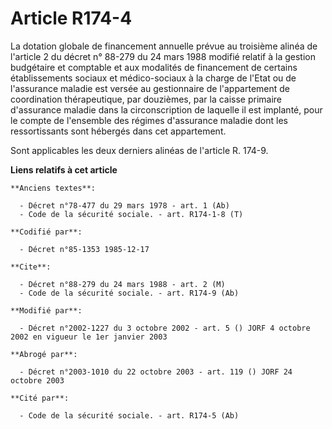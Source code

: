 # Article R174-4

La dotation globale de financement annuelle prévue au troisième alinéa de l'article 2 du décret n° 88-279 du 24 mars 1988
modifié relatif à la gestion budgétaire et comptable et aux modalités de financement de certains établissements sociaux et
médico-sociaux à la charge de l'Etat ou de l'assurance maladie est versée au gestionnaire de l'appartement de coordination
thérapeutique, par douzièmes, par la caisse primaire d'assurance maladie dans la circonscription de laquelle il est implanté,
pour le compte de l'ensemble des régimes d'assurance maladie dont les ressortissants sont hébergés dans cet appartement.

Sont applicables les deux derniers alinéas de l'article R. 174-9.

**Liens relatifs à cet article**

	**Anciens textes**:

	  - Décret n°78-477 du 29 mars 1978 - art. 1 (Ab)
	  - Code de la sécurité sociale. - art. R174-1-8 (T)

	**Codifié par**:

	  - Décret n°85-1353 1985-12-17

	**Cite**:

	  - Décret n°88-279 du 24 mars 1988 - art. 2 (M)
	  - Code de la sécurité sociale. - art. R174-9 (Ab)

	**Modifié par**:

	  - Décret n°2002-1227 du 3 octobre 2002 - art. 5 () JORF 4 octobre 2002 en vigueur le 1er janvier 2003

	**Abrogé par**:

	  - Décret n°2003-1010 du 22 octobre 2003 - art. 119 () JORF 24 octobre 2003

	**Cité par**:

	  - Code de la sécurité sociale. - art. R174-5 (Ab)
